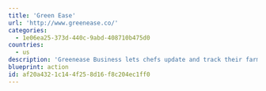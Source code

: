 ```yaml
---
title: 'Green Ease'
url: 'http://www.greenease.co/'
categories:
  - 1e06ea25-373d-440c-9abd-408710b475d0
countries:
  - us
description: 'Greenease Business lets chefs update and track their farms, push out specials on the app and search for farm-fresh products. Farms/purveyors interested in bringing fresh, local food to all can can login to verify who’s buying from them and list their products for search by chefs and restaurants.'
blueprint: action
id: af20a432-1c14-4f25-8d16-f8c204ec1ff0
---
```

